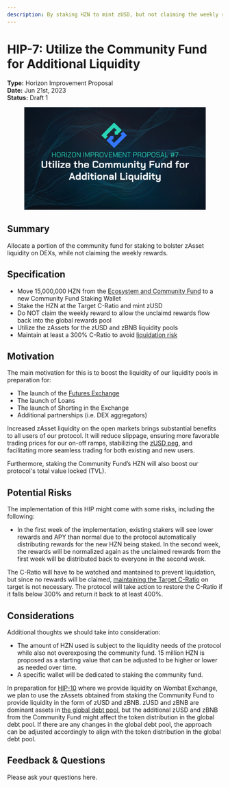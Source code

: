 ```yaml
---
description: By staking HZN to mint zUSD, but not claiming the weekly reward
---
```


# HIP-7: Utilize the Community Fund for Additional Liquidity

**Type:** Horizon Improvement Proposal \
**Date:** Jun 21st, 2023\
**Status:** Draft 1&#x20;

<figure><img src="../../../.gitbook/assets/1 (3).png" alt=""><figcaption></figcaption></figure>

## Summary

Allocate a portion of the community fund for staking to bolster zAsset liquidity on DEXs, while not claiming the weekly rewards.&#x20;

## Specification

* Move 15,000,000 HZN from the [Ecosystem and Community Fund](https://academy.horizonprotocol.com/horizon-protocol/introduction/tokenomics#horizon-protocol-supply-and-inflation-policy) to a new Community Fund Staking Wallet&#x20;
* Stake the HZN at the Target C-Ratio and mint zUSD
* Do NOT claim the weekly reward to allow the unclaimd rewards flow back into the global rewards pool
* Utilize the zAssets for the zUSD and zBNB liquidity pools
* Maintain at least a 300% C-Ratio to avoid [liquidation risk](https://academy.horizonprotocol.com/horizon-genesis/staking-on-horizon-genesis/liquidation)&#x20;

## Motivation

The main motivation for this is to boost the liquidity of our liquidity pools in preparation for:

* The launch of the [Futures Exchange](https://horizonprotocol.medium.com/tech-update-88fd70890b3)
* The launch of Loans
* The launch of Shorting in the Exchange
* Additional partnerships (i.e. DEX aggregators)

Increased zAsset liquidity on the open markets brings substantial benefits to all users of our protocol. It will reduce slippage, ensuring more favorable trading prices for our on-off ramps, stabilizing the [zUSD peg](https://academy.horizonprotocol.com/horizon-protocol/synthetic-assets-zassets#zusd), and facilitating more seamless trading for both existing and new users.

Furthermore, staking the Community Fund’s HZN will also boost our protocol's total value locked (TVL).



## Potential Risks

The implementation of this HIP might come with some risks, including the following:

* In the first week of the implementation, existing stakers will see lower rewards and APY than normal due to the protocol automatically distributing rewards for the new HZN being staked. In the second week, the rewards will be normalized again as the unclaimed rewards from the first week will be distributed back to everyone in the second week.&#x20;

The C-Ratio will have to be watched and mantained to prevent liquidation, but since no rewards will be claimed, [maintaining the Target C-Ratio](https://academy.horizonprotocol.com/horizon-genesis/staking-on-horizon-genesis/collaterialization-and-c-ratio#managing-c-ratio-and-rewards-summary) on target is not necessary. The protocol will take action to restore the C-Ratio if it falls below 300% and return it back to at least 400%.

## Considerations

Additional thoughts we should take into consideration:

* The amount of HZN used is subject to the liquidity needs of the protocol while also not overexposing the community fund. 15 million HZN is proposed as a starting value that can be adjusted to be higher or lower as needed over time.
* A specific wallet will be dedicated to staking the community fund.

In preparation for [HIP-10](hip-10-use-zassets-from-community-fund-staking-to-provide-liquidity-on-wombat-exchange.md) where we provide liquidity on Wombat Exchange, we plan to use the zAssets obtained from staking the Community Fund to provide liquidity in the form of zUSD and zBNB. zUSD and zBNB are dominant assets in [the global debt pool](https://dashboard.horizonprotocol.com/#zasset), but the additional zUSD and zBNB from the Community Fund might affect the token distribution in the global debt pool. If there are any changes in the global debt pool, the approach can be adjusted accordingly to align with the token distribution in the global debt pool.

&#x20;

## Feedback & Questions

Please ask your questions here.
